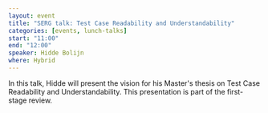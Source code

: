 ```yaml
---
layout: event
title: "SERG talk: Test Case Readability and Understandability"
categories: [events, lunch-talks]
start: "11:00"
end: "12:00"
speaker: Hidde Bolijn
where: Hybrid
---
```


In this talk, Hidde will present the vision for his Master's thesis on Test Case Readability and Understandability.
This presentation is part of the first-stage review.
